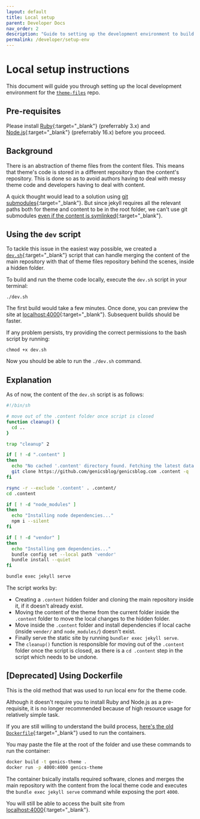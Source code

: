 ```yaml
---
layout: default
title: Local setup
parent: Developer Docs
nav_order: 2
description: "Guide to setting up the development environment to build genic's theme for local previews."
permalink: /developer/setup-env
---
```


# Local setup instructions

This document will guide you through setting up the local development environment for the [`theme-files`](http://github.com/genicsblog/theme-files) repo.

## Pre-requisites

Please install [Ruby](https://www.ruby-lang.org/en/downloads/){:target="_blank"} (preferrably 3.x) and [Node.js](https://nodejs.org/en/download/){:target="_blank"} (preferrably 16.x) before you proceed.

## Background

There is an abstraction of theme files from the content files. This means that theme's code is stored in a different repository than the content's repository. This is done so as to avoid authors having to deal with messy theme code and developers having to deal with content.

A quick thought would lead to a solution using [git submodules](https://git-scm.com/book/en/v2/Git-Tools-Submodules){:target="_blank"}. But since jekyll requires all the relevant paths both for theme and content to be in the root folder, we can't use git submodules [even if the content is symlinked](https://github.com/jekyll/jekyll/issues/233#issuecomment-560871){:target="_blank"}.

## Using the `dev` script

To tackle this issue in the easiest way possible, we created a [`dev.sh`](https://github.com/genicsblog/theme-files/blob/a71d34c06797b3b0dec71dcd336cbffbe89b6353/dev.sh){:target="_blank"} script that can handle merging the content of the main repository with that of theme files repository behind the scenes, inside a hidden folder.

To build and run the theme code locally, execute the `dev.sh` script in your terminal:

```shell
./dev.sh
```

The first build would take a few minutes. Once done, you can preview the site at [localhost:4000](http://localhost:4000){:target="_blank"}. Subsequent builds should be faster.

If any problem persists, try providing the correct permissions to the bash script by running:

```shell
chmod +x dev.sh
```

Now you should be able to run the `./dev.sh` command.

## Explanation

As of now, the content of the `dev.sh` script is as follows:

```bash
#!/bin/sh

# move out of the .content folder once script is closed
function cleanup() {
  cd ..
}

trap "cleanup" 2

if [ ! -d ".content" ]
then
  echo "No cached '.content' directory found. Fetching the latest data..."
  git clone https://github.com/genicsblog/genicsblog.com .content -q
fi

rsync -r --exclude '.content' . .content/
cd .content

if [ ! -d "node_modules" ]
then
  echo "Installing node dependencies..."
  npm i --silent
fi

if [ ! -d "vendor" ]
then
  echo "Installing gem dependencies..."
  bundle config set --local path 'vendor'
  bundle install --quiet
fi

bundle exec jekyll serve
```

The script works by:

- Creating a `.content` hidden folder and cloning the main repository inside it, if it doesn't already exist.
- Moving the content of the theme from the current folder inside the `.content` folder to move the local changes to the hidden folder.
- Move inside the `.content` folder and install dependencies if local cache (inside `vender/` and `node_modules/`) doesn't exist.
- Finally serve the static site by running `bundler exec jekyll serve`.
- The `cleanup()` function is responsible for moving out of the `.content` folder once the script is closed, as there is a `cd .content` step in the script which needs to be undone.

## [Deprecated] Using Dockerfile

This is the old method that was used to run local env for the theme code.

Although it doesn't require you to install Ruby and Node.js as a pre-requisite, it is no longer recommended because of high resource usage for relatively simple task.

If you are still willing to understand the build process, [here's the old `Dockerfile`](https://github.com/genicsblog/theme-files/blob/f775397895b568eeb40019d503c0c1f382cbfd7a/Dockerfile){:target="_blank"} used to run the containers.

You may paste the file at the root of the folder and use these commands to run the container:

```bash
docker build -t genics-theme .
docker run -p 4000:4000 genics-theme
```

The container bsically installs required software, clones and merges the main repository with the content from the local theme code and executes the `bundle exec jekyll serve` command while exposing the port `4000`.

You will still be able to access the built site from [localhost:4000](http://localhost:4000){:target="_blank"}.
